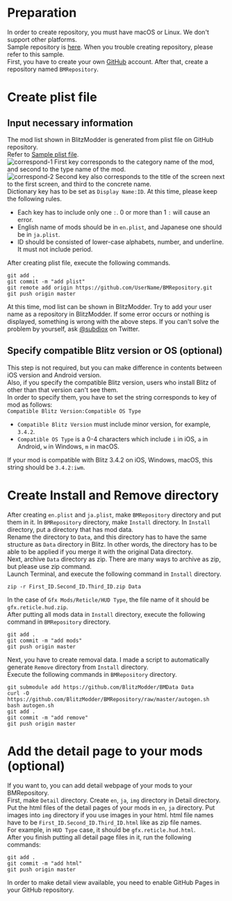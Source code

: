 # Preparation
In order to create repository, you must have macOS or Linux. We don't support other platforms.  
Sample repository is [here](https://github.com/BlitzModder/BMRepository). When you trouble creating repository, please refer to this sample.  
First, you have to create your own [GitHub](https://github.com) account. After that, create a repository named `BMRepository`.
# Create plist file
## Input necessary information
The mod list shown in BlitzModder is generated from plist file on GitHub repository.  
Refer to [Sample plist file](https://github.com/BlitzModder/BMRepository/blob/master/en.plist).  
![correspond-1](http://subdiox.com/blitzmodder/ja/img/correspond-1.png)
First key corresponds to the category name of the mod, and second to the type name of the mod.  
![correspond-2](http://subdiox.com/blitzmodder/ja/img/correspond-2.png)
Second key also corresponds to the title of the screen next to the first screen, and third to the concrete name.  
Dictionary key has to be set as `Display Name:ID`. At this time, please keep the following rules.

- Each key has to include only one `:`. 0 or more than 1 `:` will cause an error.
- English name of mods should be in `en.plist`, and Japanese one should be in `ja.plist`.
- ID should be consisted of lower-case alphabets, number, and underline. It must not include period.

After creating plist file, execute the following commands.

    git add .
    git commit -m "add plist"
    git remote add origin https://github.com/UserName/BMRepository.git
    git push origin master

At this time, mod list can be shown in BlitzModder. Try to add your user name as a repository in BlitzModder.
If some error occurs or nothing is displayed, something is wrong with the above steps. If you can't solve the problem by yourself, ask [@subdiox](https://twitter.com/subdiox) on Twitter.

## Specify compatible Blitz version or OS (optional)
This step is not required, but you can make difference in contents between iOS version and Android version.  
Also, if you specify the compatible Blitz version, users who install Blitz of other than that version can't see them.  
In order to specify them, you have to set the string corresponds to key of mod as follows:  
`Compatible Blitz Version:Compatible OS Type`  

- `Compatible Blitz Version` must include minor version, for example, `3.4.2`.
- `Compatible OS Type` is a 0-4 characters which include `i` in iOS, `a` in Android, `w` in Windows, `m` in macOS.

If your mod is compatible with Blitz 3.4.2 on iOS, Windows, macOS, this string should be `3.4.2:iwm`.  

# Create Install and Remove directory
After creating `en.plist` and `ja.plist`, make `BMRepository` directory and put them in it.
In `BMRepository` directory, make `Install` directory. In `Install` directory, put a directory that has mod data.  
Rename the directory to `Data`, and this directory has to have the same structure as `Data` directory in Blitz.
In other words, the directory has to be able to be applied if you merge it with the original Data directory.  
Next, archive `Data` directory as zip. There are many ways to archive as zip, but please use zip command.   
Launch Terminal, and execute the following command in `Install` directory.

    zip -r First_ID.Second_ID.Third_ID.zip Data

In the case of `Gfx Mods/Reticle/HUD Type`, the file name of it should be `gfx.reticle.hud.zip`.  
After putting all mods data in `Install` directory, execute the following command in `BMRepository` directory.
  
    git add .
    git commit -m "add mods"
    git push origin master

Next, you have to create removal data. I made a script to automatically generate `Remove` directory from `Install` directory.  
Execute the following commands in `BMRepository` directory.

    git submodule add https://github.com/BlitzModder/BMData Data
    curl -O https://github.com/BlitzModder/BMRepository/raw/master/autogen.sh
    bash autogen.sh
    git add .
    git commit -m "add remove"
    git push origin master

# Add the detail page to your mods (optional)
If you want to, you can add detail webpage of your mods to your BMRepository.  
First, make `Detail` directory. Create `en`, `ja`, `img` directory in Detail directory.
Put the html files of the detail pages of your mods in `en`, `ja` directory.
Put images into `img` directory if you use images in your html. html file names have to be `First_ID.Second_ID.Third_ID.html` like as zip file names.  
For example, in `HUD Type` case, it should be `gfx.reticle.hud.html`.  
After you finish putting all detail page files in it, run the following commands:

    git add .
    git commit -m "add html"
    git push origin master

In order to make detail view available, you need to enable GitHub Pages in your GitHub repository.